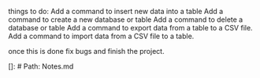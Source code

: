 things to do:
Add a command to insert new data into a table
Add a command to create a new database or table
Add a command to delete a database or table
Add a command to export data from a table to a CSV file.
Add a command to import data from a CSV file to a table.

once this is done fix bugs and finish the project.


<!--! The connect and disconnect works for localhost, but not for a remote server. so do that. - works but not for my server since its shit. -->
[]: # Path: Notes.md
